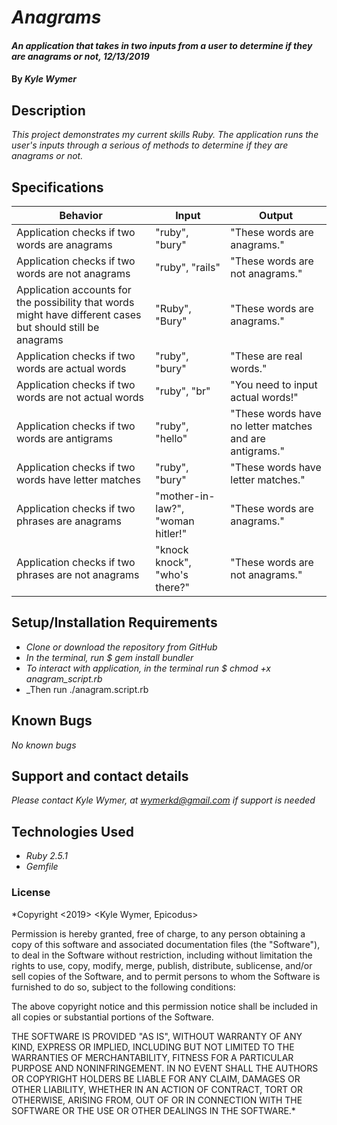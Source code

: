 # _Anagrams_

#### _An application that takes in two inputs from a user to determine if they are anagrams or not, 12/13/2019_

#### By _**Kyle Wymer**_

## Description

_This project demonstrates my current skills Ruby. The application runs the user's inputs through a serious of methods to determine if they are anagrams or not._


## Specifications

|  Behavior | Input  | Output  |
|---|---|---|
| Application checks if two words are anagrams | "ruby", "bury" | "These words are anagrams." |
| Application checks if two words are not anagrams | "ruby", "rails" | "These words are not anagrams." |
| Application accounts for the possibility that words might have different cases but should still be anagrams | "Ruby", "Bury" | "These words are anagrams." |
| Application checks if two words are actual words | "ruby", "bury" | "These are real words."|
| Application checks if two words are not actual words | "ruby", "br" | "You need to input actual words!" |
| Application checks if two words are antigrams | "ruby", "hello" | "These words have no letter matches and are antigrams."|
| Application checks if two words have letter matches | "ruby", "bury" | "These words have letter matches." |
| Application checks if two phrases are anagrams| "mother-in-law?", "woman hitler!" | "These words are anagrams."|
| Application checks if two phrases are not anagrams | "knock knock", "who's there?" | "These words are not anagrams."|



## Setup/Installation Requirements

* _Clone or download the repository from GitHub_
* _In the terminal, run $ gem install bundler_
* _To interact with application, in the terminal run $ chmod +x anagram_script.rb_
* _Then run ./anagram.script.rb

## Known Bugs

_No known bugs_

## Support and contact details

_Please contact Kyle Wymer, at wymerkd@gmail.com if support is needed_

## Technologies Used

* _Ruby 2.5.1_
* _Gemfile_

### License

*Copyright <2019> <Kyle Wymer, Epicodus>

Permission is hereby granted, free of charge, to any person obtaining a copy of this software and associated documentation files (the "Software"), to deal in the Software without restriction, including without limitation the rights to use, copy, modify, merge, publish, distribute, sublicense, and/or sell copies of the Software, and to permit persons to whom the Software is furnished to do so, subject to the following conditions:

The above copyright notice and this permission notice shall be included in all copies or substantial portions of the Software.

THE SOFTWARE IS PROVIDED "AS IS", WITHOUT WARRANTY OF ANY KIND, EXPRESS OR IMPLIED, INCLUDING BUT NOT LIMITED TO THE WARRANTIES OF MERCHANTABILITY, FITNESS FOR A PARTICULAR PURPOSE AND NONINFRINGEMENT. IN NO EVENT SHALL THE AUTHORS OR COPYRIGHT HOLDERS BE LIABLE FOR ANY CLAIM, DAMAGES OR OTHER LIABILITY, WHETHER IN AN ACTION OF CONTRACT, TORT OR OTHERWISE, ARISING FROM, OUT OF OR IN CONNECTION WITH THE SOFTWARE OR THE USE OR OTHER DEALINGS IN THE SOFTWARE.*
